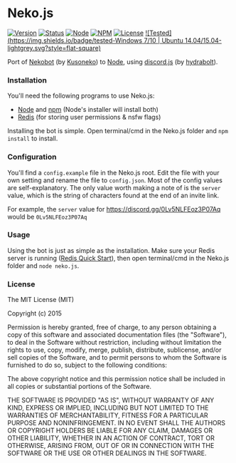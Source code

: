 # Neko.js
[![Version](https://img.shields.io/badge/version-0.5.4-brightgreen.svg?style=flat-square)]()
[![Status](https://img.shields.io/badge/status-in--dev-yellow.svg?style=flat-square)]()
[![Node](https://img.shields.io/badge/node-4.1.1-green.svg?style=flat-square)](https://nodejs.org/)
[![NPM](https://img.shields.io/badge/npm-3.3.4-green.svg?style=flat-square)](https://nodejs.org/)
[![License](https://img.shields.io/badge/license-MIT-blue.svg?style=flat-square)](http://mit-license.org/)
[![Tested](https://img.shields.io/badge/tested-Windows 7/10 | Ubuntu 14.04/15.04-lightgrey.svg?style=flat-square)]()

Port of [Nekobot](https://github.com/Kusoneko/Nekobot) (by [Kusoneko](https://github.com/Kusoneko)) to [Node](https://nodejs.org/), using [discord.js](https://github.com/hydrabolt/discord.js) (by [hydrabolt](https://github.com/hydrabolt)).

### Installation
You'll need the following programs to use Neko.js:
- [Node](https://nodejs.org/) and [npm](https://www.npmjs.com/) (Node's installer will install both)
- [Redis](http://redis.io/) (for storing user permissions & nsfw flags)

Installing the bot is simple. Open terminal/cmd in the Neko.js folder and `npm install` to install.

### Configuration
You'll find a `config.example` file in the Neko.js root. Edit the file with your own setting and rename the file to `config.json`. Most of the config values are self-explanatory. The only value worth making a note of is the `server` value, which is the string of characters found at the end of an invite link.

For example, the `server` value for https://discord.gg/0Lv5NLFEoz3P07Aq would be `0Lv5NLFEoz3P07Aq`

### Usage
Using the bot is just as simple as the installation. Make sure your Redis server is running ([Redis Quick Start](http://redis.io/topics/quickstart)), then open terminal/cmd in the Neko.js folder and `node neko.js`.

### License
The MIT License (MIT)

Copyright (c) 2015

Permission is hereby granted, free of charge, to any person obtaining a copy
of this software and associated documentation files (the "Software"), to deal
in the Software without restriction, including without limitation the rights
to use, copy, modify, merge, publish, distribute, sublicense, and/or sell
copies of the Software, and to permit persons to whom the Software is
furnished to do so, subject to the following conditions:

The above copyright notice and this permission notice shall be included in all
copies or substantial portions of the Software.

THE SOFTWARE IS PROVIDED "AS IS", WITHOUT WARRANTY OF ANY KIND, EXPRESS OR
IMPLIED, INCLUDING BUT NOT LIMITED TO THE WARRANTIES OF MERCHANTABILITY,
FITNESS FOR A PARTICULAR PURPOSE AND NONINFRINGEMENT. IN NO EVENT SHALL THE
AUTHORS OR COPYRIGHT HOLDERS BE LIABLE FOR ANY CLAIM, DAMAGES OR OTHER
LIABILITY, WHETHER IN AN ACTION OF CONTRACT, TORT OR OTHERWISE, ARISING FROM,
OUT OF OR IN CONNECTION WITH THE SOFTWARE OR THE USE OR OTHER DEALINGS IN THE
SOFTWARE.
